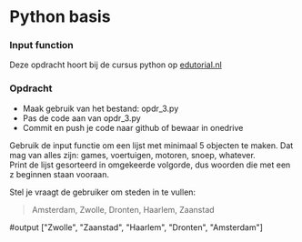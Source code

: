 # Python basis

### Input function
Deze opdracht hoort bij de cursus python op [edutorial.nl](https://www.edutorial.nl/course/python)

### Opdracht

* Maak gebruik van het bestand: opdr_3.py
* Pas de code aan van opdr_3.py
* Commit en push je code naar github of bewaar in onedrive

Gebruik de input functie om een lijst met minimaal 5 objecten te maken. Dat mag van alles zijn: games, voertuigen, motoren, snoep, whatever.  
Print de lijst gesorteerd in omgekeerde volgorde, dus woorden die met een z beginnen staan vooraan.

Stel je vraagt de gebruiker om steden in te vullen:
> Amsterdam, Zwolle, Dronten, Haarlem, Zaanstad

#output
["Zwolle", "Zaanstad", "Haarlem", "Dronten", "Amsterdam"]
